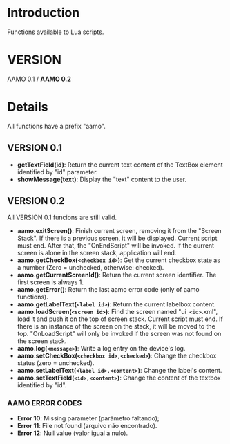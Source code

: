 # Introduction #

Functions available to Lua scripts.

# VERSION #

AAMO 0.1 / **AAMO 0.2**

# Details #

All functions have a prefix "aamo".

## VERSION 0.1 ##

  * **getTextField(**id**)**: Return the current text content of the TextBox element identified by "id" parameter.
  * **showMessage(**text**)**: Display the "text" content to the user.

## VERSION 0.2 ##

All VERSION 0.1 funcions are still valid.

  * **aamo.exitScreen()**: Finish current screen, removing it from the "Screen Stack". If there is a previous screen, it will be displayed. Current script must end. After that, the "OnEndScript" will be invoked. If the current screen is alone in the screen stack, application will end.
  * **aamo.getCheckBox(`<checkbox id>`)**: Get the current checkbox state as a number (Zero = unchecked, otherwise: checked).
  * **aamo.getCurrentScreenId()**: Return the current screen identifier. The first screen is always 1.
  * **aamo.getError()**: Return the last aamo error code (only of aamo functions).
  * **aamo.getLabelText(`<label id>`)**: Return the current labelbox content.
  * **aamo.loadScreen(`<screen id>`)**: Find the screen named "ui`_<id>`.xml", load it and push it on the top of screen stack. Current script must end. If there is an instance of the screen on the stack, it will be moved to the top. "OnLoadScript" will only be invoked if the screen was not found on the screen stack.
  * **aamo.log(`<message>`)**: Write a log entry on the device's log.
  * **aamo.setCheckBox(`<checkbox id>,<checked>`)**: Change the checkbox status (zero = unchecked).
  * **aamo.setLabelText(`<label id>,<content>`)**: Change the label's content.
  * **aamo.setTextField(`<id>,<content>`)**: Change the content of the textbox identified by "id".


### AAMO ERROR CODES ###
  * **Error 10**: Missing parameter (parâmetro faltando);
  * **Error 11**: File not found (arquivo não encontrado).
  * **Error 12**: Null value (valor igual a nulo).